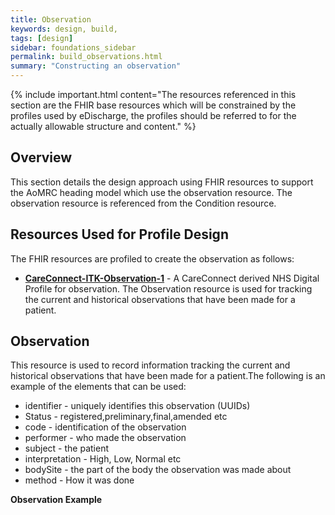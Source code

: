 ```yaml
---
title: Observation
keywords: design, build,
tags: [design]
sidebar: foundations_sidebar
permalink: build_observations.html
summary: "Constructing an observation"
---
```


{% include important.html content="The resources referenced in this section are the FHIR base resources which will be constrained by the profiles used by eDischarge, the profiles should be referred to for the actually allowable structure and content." %}

## Overview ##
This section details the design approach using FHIR resources to support the AoMRC heading model which use the observation resource. The observation resource is referenced from the Condition resource.


## Resources Used for Profile Design ##
The FHIR resources are profiled to create the observation as follows:

- **[CareConnect-ITK-Observation-1](https://fhir.nhs.uk/STU3/StructureDefinition/CareConnect-ITK-Observation-1 )** - A CareConnect derived NHS Digital Profile for observation. The Observation resource is used for tracking the current and historical observations that have been made for a patient.

## Observation ##
This resource is used to record information tracking the current and historical observations that have been made for a patient.The following is an example of the elements that can be used: 

- identifier - uniquely identifies this observation (UUIDs)
- Status - 	registered,preliminary,final,amended etc
- code - identification of the observation
- performer - who made the observation
- subject - the patient
- interpretation - High, Low, Normal etc
- bodySite - the part of the body the observation was made about
- method - How it was done 


**Observation Example**

<script src="https://gist.github.com/IOPS-DEV/c01035964aa03df1438a6f2e87448989.js"></script>


 



